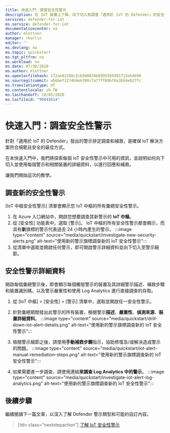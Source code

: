 ```yaml
---
title: 快速入門：調查安全性警示
description: 在 IoT 裝置上了解、向下切入和調查「適用於 IoT 的 Defender」的安全性警示。
services: defender-for-iot
ms.service: defender-for-iot
documentationcenter: na
author: mlottner
manager: rkarlin
editor: ''
ms.devlang: na
ms.topic: quickstart
ms.tgt_pltfrm: na
ms.workload: na
ms.date: 07/30/2020
ms.author: mlottner
ms.openlocfilehash: 172ae82288c2cb948839b69955b9491715eb4690
ms.sourcegitcommit: eb6bef1274b9e6390c7a77ff69bf6a3b94e827fc
ms.translationtype: HT
ms.contentlocale: zh-TW
ms.lasthandoff: 10/05/2020
ms.locfileid: "90943614"
---
```

# <a name="quickstart-investigate-security-alerts"></a>快速入門：調查安全性警示

針對「適用於 IoT 的 Defender」發出的警示排定調查和補救，是確保 IoT 解決方案符合規範且安全的最佳方式。

在本快速入門中，我們將探索每個 IoT 安全性警示中可用的資訊，並說明如何向下切入並使用每個警示和相關裝置的詳細資料，以進行回應和補救。 

讓我們開始這次的教學。 


## <a name="investigate-new-security-alerts"></a>調查新的安全性警示

[IoT 中樞安全性警示] 清單會顯示您 IoT 中樞的所有彙總安全性警示。 

1. 在 Azure 入口網站中，開啟您想要調查其新警示的 **IoT 中樞**。
1. 從 [安全性] 功能表中，選取 [警示]。 IoT 中樞的所有安全性警示都會顯示，而具有**新**旗標的警示代表過去 24 小時內產生的警示。
:::image type="content" source="media/quickstart/investigate-new-security-alerts.png" alt-text="使用新的警示旗標調查新的 IoT 安全性警示":::
1. 從清單中選取並開啟任何警示，即可開啟警示詳細資料並向下切入至警示細節。 

## <a name="security-alert-details"></a>安全性警示詳細資料

開啟每個彙總警示後，即會顯示每個觸發警示的裝置及其詳細警示描述、補救步驟和裝置識別碼，以及警示嚴重性和使用 Log Analytics 進行直接調查的存取。 

1. 從 [IoT 中樞] > [安全性] > [警示] 清單中，選取並開啟任一安全性警示。 
1. 針對彙總期間發出此警示的所有裝置，檢閱警示**描述**、**嚴重性**、**偵測來源**、**裝置詳細資料**。
:::image type="content" source="media/quickstart/drill-down-iot-alert-details.png" alt-text="使用新的警示旗標調查新的 IoT 安全性警示"::: 
1. 檢閱警示細節之後，請使用**手動補救步驟**指示，協助修復及/或解決造成警示的問題。 
:::image type="content" source="media/quickstart/iot-alert-manual-remediation-steps.png" alt-text="使用新的警示旗標調查新的 IoT 安全性警示":::

1. 如果需要進一步調查，請使用連結**來調查 Log Analytics 中的警示**。 
:::image type="content" source="media/quickstart/investigate-iot-alert-log-analytics.png" alt-text="使用新的警示旗標調查新的 IoT 安全性警示":::

## <a name="next-steps"></a>後續步驟

繼續閱讀下一篇文章，以深入了解 Defender 警示類型和可能的自訂內容。

> [!div class="nextstepaction"]
> [了解 IoT 安全性警示](concept-security-alerts.md)
